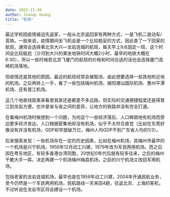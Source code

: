 ```yaml
---
date: 2022-11-30
author: Jianqi Huang
title: "机场"
---
```


最近学校因疫情被迫先返家，一般从北京返回家有两种方式，一是飞机二是动车/高铁。一般来说，疫情期间坐飞机会是一个比较稳妥的方式，因此查了一下回家的航班，通常会选择乘北京大兴—龙岩连城的航班，每天早上9点固定一班，这个时间会比较尴尬（沙河到大兴的乘坐地铁时间大概2小时，最早的地铁大概在6:30），所以一些时候若北京飞厦门的航班的价格和时间合适的话也会选择厦门高崎机场落地。

但疫情还是其他的原因，最近的航班经常会被取消，由此想要选择一些其他附近地的机场。之后再转上一手，看了一些包括梅州机场，揭阳潮汕国际机场、惠州平潭机场、还有晋江机场。

这几个地直线距离来看里我家还是都差不多远路，但实际的交通便捷程度还是得晋江到龙岩方便，也许是省与省之间的差异，让地方的铁路并没有完全打通。

在看梅州机场时候想到一个问题，为何这个一些经济落后、人口稀疏地有机场而旁边更多经济发达、人口根据密集地却没有机场，似乎不太符合直觉（比如在东莞好像没有并没有机场，GDP却早就破万亿，梅州人均GDP不到广东省人均的1/3）。

后来搜索发现：一些机场存在一定的历史因素，比如在梅州机场，其梅州市最早的一个机场是兴宁机场，1956年12月动工兴建，1979年改为军民两用机场。而之后因在粤东地区，有较多香港台湾同胞，20世纪0年代后就有较多往来，之后的梅州干脆大手一挥，决定再建一个机场梅州梅县机场，之前的兴宁机场又改回军用机场。

包括老家的龙岩连城机场，最早也是在1956年动工兴建，2004年开通民航业务，至今仍然是一个军民两用机场，民航路线一天来回4趟，往返北京、上海的客机，不过听说在龙岩市区将会建设一个机场。

